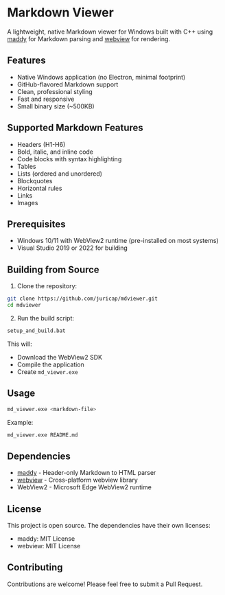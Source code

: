 # Markdown Viewer

A lightweight, native Markdown viewer for Windows built with C++ using [maddy](https://github.com/progsource/maddy) for Markdown parsing and [webview](https://github.com/webview/webview) for rendering.

## Features

- Native Windows application (no Electron, minimal footprint)
- GitHub-flavored Markdown support
- Clean, professional styling
- Fast and responsive
- Small binary size (~500KB)

## Supported Markdown Features

- Headers (H1-H6)
- Bold, italic, and inline code
- Code blocks with syntax highlighting
- Tables
- Lists (ordered and unordered)
- Blockquotes
- Horizontal rules
- Links
- Images

## Prerequisites

- Windows 10/11 with WebView2 runtime (pre-installed on most systems)
- Visual Studio 2019 or 2022 for building

## Building from Source

1. Clone the repository:
```bash
git clone https://github.com/juricap/mdviewer.git
cd mdviewer
```

2. Run the build script:
```bash
setup_and_build.bat
```

This will:
- Download the WebView2 SDK
- Compile the application
- Create `md_viewer.exe`

## Usage

```bash
md_viewer.exe <markdown-file>
```

Example:
```bash
md_viewer.exe README.md
```

## Dependencies

- [maddy](https://github.com/progsource/maddy) - Header-only Markdown to HTML parser
- [webview](https://github.com/webview/webview) - Cross-platform webview library
- WebView2 - Microsoft Edge WebView2 runtime

## License

This project is open source. The dependencies have their own licenses:
- maddy: MIT License
- webview: MIT License

## Contributing

Contributions are welcome! Please feel free to submit a Pull Request.
